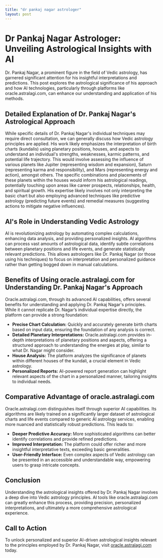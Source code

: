 ```yaml
---
title: "dr pankaj nagar astrologer"
layout: post
---
```


# Dr Pankaj Nagar Astrologer: Unveiling Astrological Insights with AI

Dr. Pankaj Nagar, a prominent figure in the field of Vedic astrology, has garnered significant attention for his insightful interpretations and predictions.  This post explores the astrological significance of his approach and how AI technologies, particularly through platforms like oracle.astralagi.com, can enhance our understanding and application of his methods.

##  Detailed Explanation of Dr. Pankaj Nagar's Astrological Approach

While specific details of Dr. Pankaj Nagar's individual techniques may require direct consultation, we can generally discuss how Vedic astrology principles are applied. His work likely emphasizes the interpretation of birth charts (kundalis) using planetary positions, houses, and aspects to understand an individual's strengths, weaknesses, karmic patterns, and potential life trajectory.  This would involve assessing the influence of various planets like Jupiter (representing wisdom and expansion), Saturn (representing karma and responsibility), and Mars (representing energy and action), amongst others.  The specific combinations and placements of these planets within the houses would inform his astrological readings, potentially touching upon areas like career prospects, relationships, health, and spiritual growth.  His expertise likely involves not only interpreting the basic chart but also employing advanced techniques like predictive astrology (predicting future events) and remedial measures (suggesting actions to mitigate negative influences).

## AI's Role in Understanding Vedic Astrology

AI is revolutionizing astrology by automating complex calculations, enhancing data analysis, and providing personalized insights.  AI algorithms can process vast amounts of astrological data, identify subtle correlations between planetary positions and life events, and generate statistically relevant predictions. This allows astrologers like Dr. Pankaj Nagar (or those using his techniques) to focus on interpretation and personalized guidance rather than getting bogged down in manual calculations.

## Benefits of Using oracle.astralagi.com for Understanding Dr. Pankaj Nagar's Approach

Oracle.astralagi.com, through its advanced AI capabilities, offers several benefits for understanding and applying Dr. Pankaj Nagar's principles.  While it cannot replicate Dr. Nagar’s individual expertise directly, the platform can provide a strong foundation:

* **Precise Chart Calculation:**  Quickly and accurately generate birth charts based on input data, ensuring the foundation of any analysis is correct.
* **Detailed Planetary Interpretations:** Oracle.astralagi.com provides in-depth interpretations of planetary positions and aspects, offering a structured approach to understanding the energies at play, similar to what Dr. Nagar might consider.
* **House Analysis:**  The platform analyzes the significance of planets within different houses of the kundali, a crucial element in Vedic astrology.
* **Personalized Reports:** AI-powered report generation can highlight relevant aspects of the chart in a personalized manner, tailoring insights to individual needs.


## Comparative Advantage of oracle.astralagi.com

Oracle.astralagi.com distinguishes itself through superior AI capabilities.  Its algorithms are likely trained on a significantly larger dataset of astrological charts and life events compared to generic AI astrology services, enabling more nuanced and statistically robust predictions. This leads to:

* **Deeper Predictive Accuracy:**  More sophisticated algorithms can better identify correlations and provide refined predictions.
* **Improved Interpretation:**  The platform could offer richer and more insightful interpretative texts, exceeding basic generalities.
* **User-Friendly Interface:**  Even complex aspects of Vedic astrology can be presented in an accessible and understandable way, empowering users to grasp intricate concepts.

## Conclusion

Understanding the astrological insights offered by Dr. Pankaj Nagar involves a deep dive into Vedic astrology principles.  AI tools like oracle.astralagi.com can greatly enhance this process, providing precision, personalized interpretations, and ultimately a more comprehensive astrological experience.

## Call to Action

To unlock personalized and superior AI-driven astrological insights relevant to the principles employed by Dr. Pankaj Nagar, visit [oracle.astralagi.com](https://oracle.astralagi.com) today.